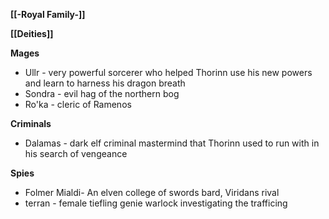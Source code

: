 **[[-Royal Family-]]**

**[[Deities]]**

**Mages**
- Ullr - very powerful sorcerer who helped Thorinn use his new powers and learn to harness his dragon breath 
- Sondra - evil hag of the northern bog
- Ro'ka - cleric of Ramenos

**Criminals**
- Dalamas - dark elf criminal mastermind that Thorinn used to run with in his search of vengeance

**Spies**
- Folmer Mialdi- An elven college of swords bard, Viridans rival
- terran - female tiefling genie warlock investigating the trafficing